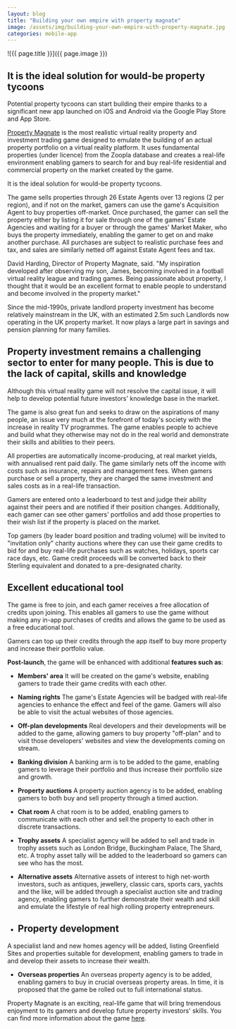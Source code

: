```yaml
---
layout: blog
title: "Building your own empire with property magnate"
image: /assets/img/building-your-own-empire-with-property-magnate.jpg
categories: mobile-app
---
```

![{{ page.title }}]({{ page.image }})


## It is the ideal solution for would-be property tycoons
Potential property tycoons can start building their empire thanks to a significant new app launched on iOS and Android via the Google Play Store and App Store.

[Property Magnate](https://headchannel.co.uk/stories/real-estate-mobile-game/) is the most realistic virtual reality property and investment trading game designed to emulate the building of an actual property portfolio on a virtual reality platform. It uses fundamental properties (under licence) from the Zoopla database and creates a real-life environment enabling gamers to search for and buy real-life residential and commercial property on the market created by the game.

It is the ideal solution for would-be property tycoons.

The game sells properties through 26 Estate Agents over 13 regions (2 per region), and if not on the market, gamers can use the game's Acquisition Agent to buy properties off-market. Once purchased, the gamer can sell the property either by listing it for sale through one of the games' Estate Agencies and waiting for a buyer or through the games' Market Maker, who buys the property immediately, enabling the gamer to get on and make another purchase. All purchases are subject to realistic purchase fees and tax, and sales are similarly netted off against Estate Agent fees and tax.

David Harding, Director of Property Magnate, said. "My inspiration developed after observing my son, James, becoming involved in a football virtual reality league and trading games. Being passionate about property, I thought that it would be an excellent format to enable people to understand and become involved in the property market."

Since the mid-1990s, private landlord property investment has become relatively mainstream in the UK, with an estimated 2.5m such Landlords now operating in the UK property market. It now plays a large part in savings and pension planning for many families.

## Property investment remains a challenging sector to enter for many people. This is due to the lack of capital, skills and knowledge
Although this virtual reality game will not resolve the capital issue, it will help to develop potential future investors' knowledge base in the market.

The game is also great fun and seeks to draw on the aspirations of many people, an issue very much at the forefront of today's society with the increase in reality TV programmes. The game enables people to achieve and build what they otherwise may not do in the real world and demonstrate their skills and abilities to their peers.

All properties are automatically income-producing, at real market yields, with annualised rent paid daily. The game similarly nets off the income with costs such as insurance, repairs and management fees. When gamers purchase or sell a property, they are charged the same investment and sales costs as in a real-life transaction.

Gamers are entered onto a leaderboard to test and judge their ability against their peers and are notified if their position changes. Additionally, each gamer can see other gamers' portfolios and add those properties to their wish list if the property is placed on the market.

Top gamers (by leader board position and trading volume) will be invited to "invitation only" charity auctions where they can use their game credits to bid for and buy real-life purchases such as watches, holidays, sports car race days, etc. Game credit proceeds will be converted back to their Sterling equivalent and donated to a pre-designated charity.

## Excellent educational tool
The game is free to join, and each gamer receives a free allocation of credits upon joining. This enables all gamers to use the game without making any in-app purchases of credits and allows the game to be used as a free educational tool.

Gamers can top up their credits through the app itself to buy more property and increase their portfolio value.

**Post-launch**, the game will be enhanced with additional **features such as**:

- **Members' area**
It will be created on the game's website, enabling gamers to trade their game credits with each other.

- **Naming rights**
The game's Estate Agencies will be badged with real-life agencies to enhance the effect and feel of the game. Gamers will also be able to visit the actual websites of those agencies.

- **Off-plan developments**
Real developers and their developments will be added to the game, allowing gamers to buy property "off-plan" and to visit those developers' websites and view the developments coming on stream.

- **Banking division**
A banking arm is to be added to the game, enabling gamers to leverage their portfolio and thus increase their portfolio size and growth.

- **Property auctions**
A property auction agency is to be added, enabling gamers to both buy and sell property through a timed auction.

- **Chat room**
A chat room is to be added, enabling gamers to communicate with each other and sell the property to each other in discrete transactions.

- **Trophy assets**
A specialist agency will be added to sell and trade in trophy assets such as London Bridge, Buckingham Palace, The Shard, etc. A trophy asset tally will be added to the leaderboard so gamers can see who has the most.

- **Alternative assets**
Alternative assets of interest to high net-worth investors, such as antiques, jewellery, classic cars, sports cars, yachts and the like, will be added through a specialist auction site and trading agency, enabling gamers to further demonstrate their wealth and skill and emulate the lifestyle of real high rolling property entrepreneurs.

- ## Property development
A specialist land and new homes agency will be added, listing Greenfield Sites and properties suitable for development, enabling gamers to trade in and develop their assets to increase their wealth.

- **Overseas properties**
An overseas property agency is to be added, enabling gamers to buy in crucial overseas property areas. In time, it is proposed that the game be rolled out to full international status.

Property Magnate is an exciting, real-life game that will bring tremendous enjoyment to its gamers and develop future property investors' skills. You can find more information about the game [here](https://headchannel.co.uk/stories/real-estate-mobile-game/).
